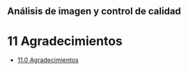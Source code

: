 ## Análisis de imagen y control de calidad

# 11 Agradecimientos

* [11.0 Agradecimientos](11.0%20Agradecimientos.md)